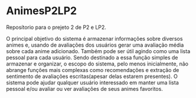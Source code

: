 # AnimesP2LP2

Reposítorio para o prejeto 2 de P2 e LP2.

O principal objetivo do sistema é armazenar informações sobre diversos animes e, usando de
avaliações dos usuários gerar uma avaliação média sobre cada anime adicionado. Também pode ser
útil agindo como uma lista pessoal para cada usuário. Sendo destinado a essa função simples de
armazenar e organizar, o escopo do sistema, pelo menos inicialmente, não abrange funções mais
complexas como recomendações e extração de sentimento de avaliações escritas(apesar delas
estarem presentes). O sistema pode ajudar qualquer usuário interessado em manter uma lista pessoal
e/ou avaliar ou ver avaliações de seus animes favoritos.
